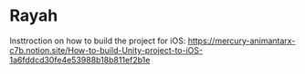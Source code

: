 # Rayah

Insttroction on how to build the project for iOS: https://mercury-animantarx-c7b.notion.site/How-to-build-Unity-project-to-iOS-1a6fddcd30fe4e53988b18b811ef2b1e

